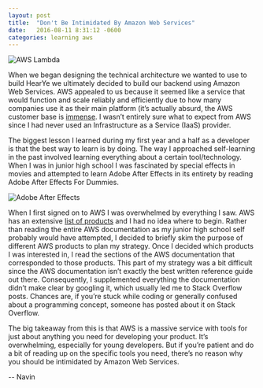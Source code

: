 ```yaml
---
layout: post
title:  "Don't Be Intimidated By Amazon Web Services"
date:   2016-08-11 8:31:12 -0600
categories: learning aws
---
```


![AWS Lambda](http://1u88jj3r4db2x4txp44yqfj1.wpengine.netdna-cdn.com/wp-content/uploads/2014/11/aws-reinvent-lambda.png)

When we began designing the technical architecture we wanted to use to build HearYe we ultimately decided to build our backend using Amazon Web Services. AWS appealed to us because it seemed like a service that would function and scale reliably and efficiently due to how many companies use it as their main platform (it’s actually absurd, the AWS customer base is [immense](https://aws.amazon.com/solutions/case-studies/all/). I wasn’t entirely sure what to expect from AWS since I had never used an Infrastructure as a Service (IaaS) provider.

The biggest lesson I learned during my first year and a half as a developer is that the best way to learn is by doing. The way I approached self-learning in the past involved learning everything about a certain tool/technology. When I was in junior high school I was fascinated by special effects in movies and attempted to learn Adobe After Effects in its entirety by reading Adobe After Effects For Dummies.

![Adobe After Effects](https://udemy-images.udemy.com/course/750x422/714820_5831_4.jpg)

When I first signed on to AWS I was overwhelmed by everything I saw. AWS has an extensive [list of products](https://en.wikipedia.org/wiki/Amazon_Web_Services#List_of_products) and I had no idea where to begin. Rather than reading the entire AWS documentation as my junior high school self probably would have attempted, I decided to briefly skim the purpose of different AWS products to plan my strategy. Once I decided which products I was interested in, I read the sections of the AWS documentation that corresponded to those products. This part of my strategy was a bit difficult since the AWS documentation isn’t exactly the best written reference guide out there. Consequently, I supplemented everything the documentation didn’t make clear by googling it, which usually led me to Stack Overflow posts. Chances are, if you’re stuck while coding or generally confused about a programming concept, someone has posted about it on Stack Overflow.

The big takeaway from this is that AWS is a massive service with tools for just about anything you need for developing your product. It’s overwhelming, especially for young developers. But if you’re patient and do a bit of reading up on the specific tools you need, there’s no reason why you should be intimidated by Amazon Web Services.

-- Navin


